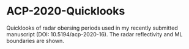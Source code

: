 # ACP-2020-Quicklooks
Quicklooks of radar obersing periods used in my recently submitted manuscript (DOI: 10.5194/acp-2020-16). The radar reflectivity and ML boundaries are shown.
